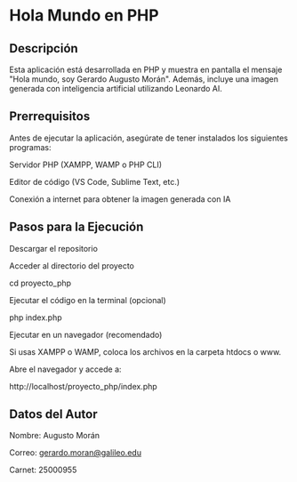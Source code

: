# Hola Mundo en PHP

## Descripción

Esta aplicación está desarrollada en PHP y muestra en pantalla el mensaje "Hola mundo, soy Gerardo Augusto Morán". Además, incluye una imagen generada con inteligencia artificial utilizando Leonardo AI.

## Prerrequisitos

Antes de ejecutar la aplicación, asegúrate de tener instalados los siguientes programas:

Servidor PHP (XAMPP, WAMP o PHP CLI)

Editor de código (VS Code, Sublime Text, etc.)

Conexión a internet para obtener la imagen generada con IA

## Pasos para la Ejecución

Descargar el repositorio

Acceder al directorio del proyecto

cd proyecto_php

Ejecutar el código en la terminal (opcional)

php index.php

Ejecutar en un navegador (recomendado)

Si usas XAMPP o WAMP, coloca los archivos en la carpeta htdocs o www.

Abre el navegador y accede a:

http://localhost/proyecto_php/index.php

## Datos del Autor

Nombre: Augusto Morán

Correo: gerardo.moran@galileo.edu

Carnet: 25000955